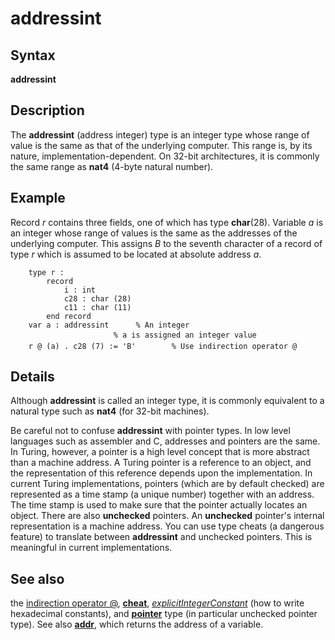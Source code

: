 
# addressint

## Syntax
**addressint**

## Description
The **addressint** (address integer) type is an integer type whose range of value is the same as that of the underlying computer. This range is, by its nature, implementation-dependent. On 32-bit architectures, it is commonly the same range as **nat4** (4-byte natural number).


## Example
Record _r_ contains three fields, one of which has type **char**(28). Variable _a_ is an integer whose range of values is the same as the addresses of the underlying computer. This assigns _B_ to the seventh character of a record of type _r_ which is assumed to be located at absolute address _a_.

        type r :
            record
                i : int
                c28 : char (28)
                c11 : char (11)
            end record
        var a : addressint      % An integer
                           % a is assigned an integer value
        r @ (a) . c28 (7) := 'B'        % Use indirection operator @
## Details
Although **addressint** is called an integer type, it is commonly equivalent to a natural type such as **nat4** (for 32-bit machines).

Be careful not to confuse **addressint** with pointer types. In low level languages such as assembler and C, addresses and pointers are the same. In Turing, however, a pointer is a high level concept that is more abstract than a machine address. A Turing pointer is a reference to an object, and the representation of this reference depends upon the implementation. In current Turing implementations, pointers (which are by default checked) are represented as a time stamp (a unique number) together with an address. The time stamp is used to make sure that the pointer actually locates an object. There are also **unchecked** pointers. An **unchecked** pointer's internal representation is a machine address. You can use type cheats (a dangerous feature) to translate between **addressint** and unchecked pointers. This is meaningful in current implementations.


## See also
the [indirection operator @](indirection.html), **[cheat](cheat.html)**, _[explicitIntegerConstant](explicitintegerconstant.html)_ (how to write hexadecimal constants), and **[pointer](pointer.html)** type (in particular unchecked pointer type). See also **[addr](addr.html)**, which returns the address of a variable.

